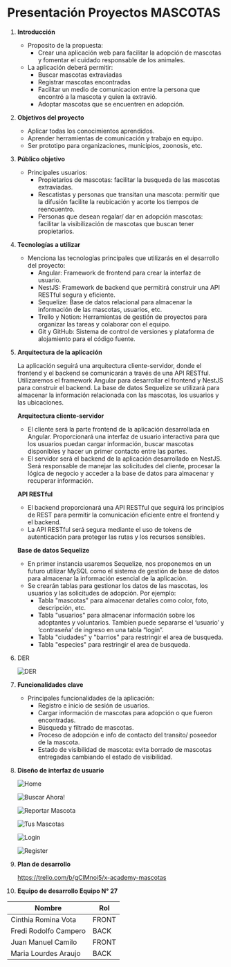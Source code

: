 # Presentación Proyectos MASCOTAS

1. **Introducción**
    - Proposito de la propuesta:
        - Crear una aplicación web para facilitar la adopción de mascotas y fomentar el cuidado responsable de los animales.
    - La aplicación deberá permitir:
        - Buscar mascotas extraviadas
        - Registrar mascotas encontradas
        - Facilitar un medio de comunicacion entre la persona que encontró a la mascota y quien la extravió.
        - Adoptar mascotas que se encuentren en adopción.
2. **Objetivos del proyecto**
    - Aplicar todas los conocimientos aprendidos.
    - Aprender herramientas de comunicación y trabajo en equipo.
    - Ser prototipo para organizaciones, municipios, zoonosis, etc.
3. **Público objetivo**
    - Principales usuarios:
        - Propietarios de mascotas: facilitar la busqueda de las mascotas extraviadas.
        - Rescatistas y personas que transitan una mascota: permitir que la difusión facilite la reubicación y acorte los tiempos de reencuentro.
        - Personas que desean regalar/ dar en adopción mascotas: facilitar la visibilización de mascotas que buscan tener propietarios.
4. **Tecnologías a utilizar**
    - Menciona las tecnologías principales que utilizarás en el desarrollo del proyecto:
        - Angular: Framework de frontend para crear la interfaz de usuario.
        - NestJS: Framework de backend que permitirá construir una API RESTful segura y eficiente.
        - Sequelize: Base de datos relacional para almacenar la información de las mascotas, usuarios, etc.
        - Trello y Notion: Herramientas de gestión de proyectos para organizar las tareas y colaborar con el equipo.
        - Git y GitHub: Sistema de control de versiones y plataforma de alojamiento para el código fuente.
5. **Arquitectura de la aplicación**
    
    La aplicación seguirá una arquitectura cliente-servidor, donde el frontend y el backend se comunicarán a través de una API RESTful. Utilizaremos el framework Angular para desarrollar el frontend y NestJS para construir el backend. La base de datos Sequelize se utilizará para almacenar la información relacionada con las mascotas, los usuarios y las ubicaciones.
    
    **Arquitectura cliente-servidor**
    
    - El cliente será la parte frontend de la aplicación desarrollada en Angular. Proporcionará una interfaz de usuario interactiva para que los usuarios puedan cargar información, buscar mascotas disponibles y hacer un primer contacto entre las partes.
    - El servidor será el backend de la aplicación desarrollado en NestJS. Será responsable de manejar las solicitudes del cliente, procesar la lógica de negocio y acceder a la base de datos para almacenar y recuperar información.
    
    **API RESTful**
    
    - El backend proporcionará una API RESTful que seguirá los principios de REST para permitir la comunicación eficiente entre el frontend y el backend.
    - La API RESTful será segura mediante el uso de tokens de autenticación para proteger las rutas y los recursos sensibles.
    
    **Base de datos Sequelize**
    
    - En primer instancia usaremos Sequelize, nos proponemos en un futuro utilizar MySQL como el sistema de gestión de base de datos para almacenar la información esencial de la aplicación.
    - Se crearán tablas para gestionar los datos de las mascotas, los usuarios y las solicitudes de adopción. Por ejemplo:
        - Tabla "mascotas" para almacenar detalles como color, foto, descripción, etc.
        - Tabla "usuarios" para almacenar información sobre los adoptantes y voluntarios. Tambien puede separarse el ‘usuario’ y ‘contraseña’ de ingreso en una tabla “login”.
        - Tabla "ciudades" y "barrios" para restringir el area de busqueda.
        - Tabla "especies" para  restringir el area de busqueda.
6. DER
    
    ![DER](https://i.ibb.co/dGVxq2G/cf2e2daa-5fe3-47c9-99df-e7623d03f303.jpg)
    
7. **Funcionalidades clave**
    - Principales funcionalidades de la aplicación:
        - Registro e inicio de sesión de usuarios.
        - Cargar información de mascotas para adopción o que fueron encontradas.
        - Búsqueda y filtrado de mascotas.
        - Proceso de adopción e info de contacto del transito/ poseedor de la mascota.
        - Estado de visibilidad de mascota: evita borrado de mascotas entregadas cambiando el estado de visibilidad.
8. **Diseño de interfaz de usuario**
    
    ![Home](https://i.ibb.co/XsZJ3gc/home.png)
    
    ![Buscar Ahora!](https://i.ibb.co/X8DSfms/buscarahora.png)
    
    ![Reportar Mascota](https://i.ibb.co/kH1D6DP/reportarperdida.png)
    
    ![Tus Mascotas](https://i.ibb.co/8PMD7Zb/tusmascotas.png)
    
    ![Login](https://i.ibb.co/gMvFFFB/login.png)
    
    ![Register](https://i.ibb.co/nnGVg0k/register.png)
    
9. **Plan de desarrollo**
    
    https://trello.com/b/gClMnoi5/x-academy-mascotas
    
10. **Equipo de desarrollo Equipo N° 27**

| Nombre | Rol |
| --- | --- |
| Cinthia Romina Vota | FRONT |
| Fredi Rodolfo Campero | BACK |
| Juan Manuel Camilo | FRONT |
| Maria Lourdes Araujo | BACK |
